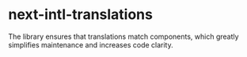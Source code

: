 # next-intl-translations

The library ensures that translations match components, which greatly simplifies maintenance and increases code clarity.